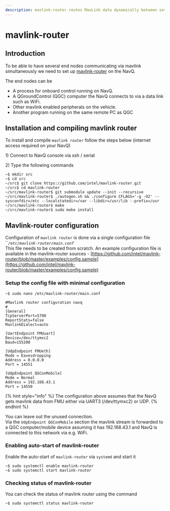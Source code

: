 ```yaml
---
description: mavlink-router routes MavLink data dynamically between several end nodes
---
```


# mavlink-router

## Introduction

To be able to have several end nodes communicating via mavlink simultaneously we need to set up [mavlink-router](https://github.com/intel/mavlink-router) on the NavQ.  
  
The end nodes can be 

* A process for onboard control running on NavQ.
* A QGroundControl \(QGC\) computer the NavQ connects to via a data link such as WiFi.
* Other mavlink enabled peripherals on the vehicle.
* Another program running on the same remote PC as QGC

## Installation and compiling mavlink router

To install and compile `mavlink router` follow the steps below \(internet access required on your NavQ\)

1\) Connect to NavQ console via ssh / serial

2\) Type the following commands

```text
~$ mkdir src
~$ cd src
~/src$ git clone https://github.com/intel/mavlink-router.git
~/src$ cd mavlink-router 
~/src/mavlink-router$ git submodule update --init --recursive
~/src/mavlink-router$ ./autogen.sh && ./configure CFLAGS='-g -O2' --sysconfdir=/etc --localstatedir=/var --libdir=/usr/lib --prefix=/usr
~/src/mavlink-router$ make
~/src/mavlink-router$ sudo make install
```

## Mavlink-router configuration

Configuration of `mavlink router` is done via a single configuration file  ``_`/etc/mavlink-router/main.conf`_  
This file needs to be created from scratch. An example configuration file is available in the mavlink-router sources - [https://github.com/intel/mavlink-router/blob/master/examples/config.sample](https://github.com/intel/mavlink-router/blob/master/examples/config.sample) 

### Setup the config file with minimal configuration 

```text
~$ sudo nano /etc/mavlink-router/main.conf
```

```text
#Mavlink router configuration navq
#
[General]
TcpServerPort=5790
ReportStats=false
MavlinkDialect=auto

[UartEndpoint FMUuart]
Device=/dev/ttymxc2
Baud=155200

[UdpEndpoint FMUeth]
Mode = Eavesdropping
Address = 0.0.0.0
Port = 14551

[UdpEndpoint QGConMobile]
Mode = Normal
Address = 192.168.43.1
Port = 14550
```

{% hint style="info" %}
The configuration above assumes that the NavQ gets mavlink data from FMU either via UART3 \(/dev/ttymxc2\) or UDP.
{% endhint %}

  
You can leave out the unused connection.  
Via the `UdpEndpoint QGConMobile` section the mavlink stream is forwarded to a QGC computer/mobile device assuming it has 192.168.43.1 and NavQ is connected to this network via e.g. WiFi. 

### Enabling auto-start of mavlink-router

Enable the auto-start of `mavlink-router` via `systemd` and start it 

```text
~$ sudo systemctl enable mavlink-router
~$ sudo systemctl start mavlink-router
```

### Checking status of mavlink-router

You can check the status of mavlink router using the command 

```text
~$ sudo systemctl status mavlink-router
```

